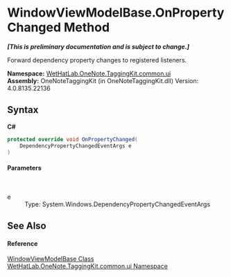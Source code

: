 # WindowViewModelBase.OnPropertyChanged Method 
 _**\[This is preliminary documentation and is subject to change.\]**_

Forward dependency property changes to registered listeners.

**Namespace:**&nbsp;<a href="043a9407-ac38-b3ac-7348-a6090af495ad.md">WetHatLab.OneNote.TaggingKit.common.ui</a><br />**Assembly:**&nbsp;OneNoteTaggingKit (in OneNoteTaggingKit.dll) Version: 4.0.8135.22136

## Syntax

**C#**<br />
``` C#
protected override void OnPropertyChanged(
	DependencyPropertyChangedEventArgs e
)
```


#### Parameters
&nbsp;<dl><dt>e</dt><dd>Type: System.Windows.DependencyPropertyChangedEventArgs<br /></dd></dl>

## See Also


#### Reference
<a href="874446c0-97b5-9b14-77fa-860013f5467d.md">WindowViewModelBase Class</a><br /><a href="043a9407-ac38-b3ac-7348-a6090af495ad.md">WetHatLab.OneNote.TaggingKit.common.ui Namespace</a><br />